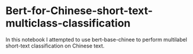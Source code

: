 # Bert-for-Chinese-short-text-multiclass-classification

In this notebook I attempted to use bert-base-chinee to perform multilabel short-text classification on Chinese text.

